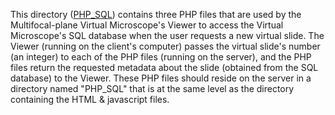 This directory ([PHP_SQL](https://github.com/MFPvirtual-microscope/Viewer/tree/main/PHP_SQL)) contains three PHP files that are used by the Multifocal-plane Virtual Microscope's Viewer to access the Virtual Microscope's SQL database when the user requests a new virtual slide.  The Viewer (running on the client's computer) passes the virtual slide's number (an integer) to each of the PHP files (running on the server), and the PHP files return the requested metadata about the slide (obtained from the SQL database) to the Viewer.  These PHP files should reside on the server in a directory named "PHP_SQL" that is at the same level as the directory containing the HTML & javascript files.
